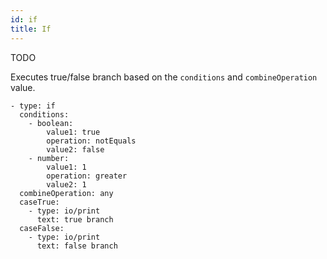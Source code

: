 ```yaml
---
id: if
title: If
---
```


TODO

Executes true/false branch based on the `conditions` and `combineOperation` value.

```
- type: if
  conditions:
    - boolean:
        value1: true
        operation: notEquals
        value2: false
    - number:
        value1: 1
        operation: greater
        value2: 1
  combineOperation: any
  caseTrue:
    - type: io/print
      text: true branch
  caseFalse:
    - type: io/print
      text: false branch
```
